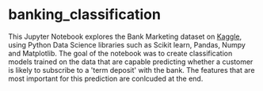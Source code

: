 # banking_classification
This Jupyter Notebook explores the Bank Marketing dataset on [Kaggle](https://www.kaggle.com/datasets/henriqueyamahata/bank-marketing), using Python Data Science libraries such as Scikit learn, Pandas, Numpy and Matplotlib.
The goal of the notebook was to create classification models trained on the data that are capable predicting whether a customer is likely to subscribe to a 'term deposit' with the bank.
The features that are most important for this prediction are conlcuded at the end.
